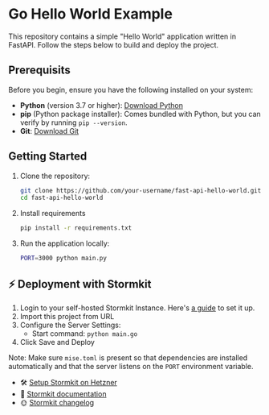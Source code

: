 # Go Hello World Example

This repository contains a simple "Hello World" application written in FastAPI. Follow the steps below to build and deploy the project.

## Prerequisits

Before you begin, ensure you have the following installed on your system:

- **Python** (version 3.7 or higher): [Download Python](https://www.python.org/downloads/)
- **pip** (Python package installer): Comes bundled with Python, but you can verify by running `pip --version`.
- **Git**: [Download Git](https://git-scm.com/downloads)

## Getting Started

1. Clone the repository:

   ```bash
   git clone https://github.com/your-username/fast-api-hello-world.git
   cd fast-api-hello-world
   ```

2. Install requirements

   ```bash
   pip install -r requirements.txt
   ```

3. Run the application locally:

   ```bash
   PORT=3000 python main.py
   ```

## ⚡️ Deployment with Stormkit

1. Login to your self-hosted Stormkit Instance. Here's [a guide](https://www.stormkit.io/tutorials/how-to-self-host-stormkit-on-hetzner-cloud) to set it up.
2. Import this project from URL
3. Configure the Server Settings:
   - Start command: `python main.go`
4. Click Save and Deploy

Note: Make sure `mise.toml` is present so that dependencies are installed automatically and that the server listens on the `PORT` environment variable.

- 🛠️ [Setup Stormkit on Hetzner](https://www.stormkit.io/tutorials/how-to-self-host-stormkit-on-hetzner-cloud)
- 📑 [Stormkit documentation](https://www.stormkit.io/docs/welcome/getting-started)
- 🌞 [Stormkit changelog](https://www.stormkit.io/blog/whats-new)
